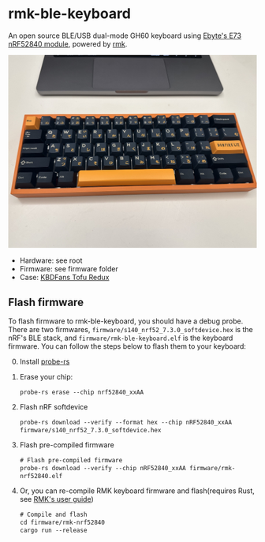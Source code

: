 # rmk-ble-keyboard

An open source BLE/USB dual-mode GH60 keyboard using [Ebyte's E73 nRF52840 module](https://www.cdebyte.com/products/E73-2G4M08S1C), powered by [rmk](https://github.com/haobogu/rmk).

![keyboard_image](image/1.jpg)

- Hardware: see root
- Firmware: see firmware folder
- Case: [KBDFans Tofu Redux](https://kbdfans.com/products/tofu60-redux-case)

## Flash firmware

To flash firmware to rmk-ble-keyboard, you should have a debug probe. There are two firmwares, `firmware/s140_nrf52_7.3.0_softdevice.hex` is the nRF's BLE stack, and `firmware/rmk-ble-keyboard.elf` is the keyboard firmware. You can follow the steps below to flash them to your keyboard:

0. Install [probe-rs](http://probe.rs/)
1. Erase your chip: 
    ```
    probe-rs erase --chip nrf52840_xxAA
    ```
2. Flash nRF softdevice
    ```
    probe-rs download --verify --format hex --chip nRF52840_xxAA firmware/s140_nrf52_7.3.0_softdevice.hex
    ```
3. Flash pre-compiled firmware
    ```
    # Flash pre-compiled firmware
    probe-rs download --verify --chip nRF52840_xxAA firmware/rmk-nrf52840.elf
    ```
    
4. Or, you can re-compile RMK keyboard firmware and flash(requires Rust, see [RMK's user guide](https://haobogu.github.io/rmk/setup_environment.html))
    ```
    # Compile and flash
    cd firmware/rmk-nrf52840
    cargo run --release
    ```
